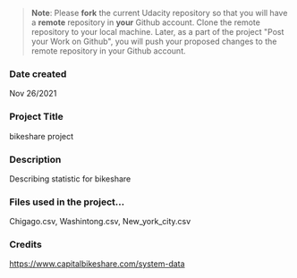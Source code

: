 >**Note**: Please **fork** the current Udacity repository so that you will have a **remote** repository in **your** Github account. Clone the remote repository to your local machine. Later, as a part of the project "Post your Work on Github", you will push your proposed changes to the remote repository in your Github account.

### Date created
Nov 26/2021

### Project Title
bikeshare project

### Description
Describing statistic for bikeshare

### Files used in the project...
Chigago.csv, Washintong.csv, New_york_city.csv

### Credits
https://www.capitalbikeshare.com/system-data
